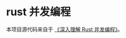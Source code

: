 # rust 并发编程


本项目源代码来自于 [《深入理解 Rust 并发编程》](https://github.com/smallnest/ebooks/blob/master/rust_concurrency_cookbook.pdf)。
